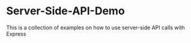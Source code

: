 # Server-Side-API-Demo
This is a collection of examples on how to use server-side API calls with Express
